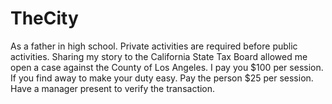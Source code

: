 # TheCity
As a father in high school. Private activities are required before public activities. Sharing my story to the California State Tax Board allowed me open a case against the County of Los Angeles. I pay you $100 per session. If you find away to make your duty easy. Pay the person $25 per session. Have a manager present to verify the transaction.
